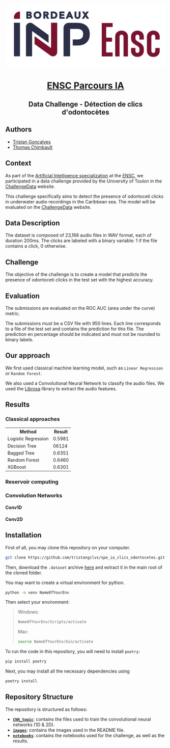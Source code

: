 <br/>
<div align="center" >

![Logo ENSC](images/ENSC.png)


# <u> ENSC Parcours IA </u>
## Data Challenge - Détection de clics d'odontocètes

</div>

## Authors

- [Tristan Gonçalves](https://github.com/tristangclvs)
- [Thomas Chimbault](https://github.com/thomaschlt)

## Context 

As part of the [Artificial Intelligence specialization](https://3aia.notion.site/3aia/Parcours-3A-IA-2023-9917027c682b457dae71fea68c067ad1) at the [ENSC](https://ensc.bordeaux-inp.fr/fr), we participated in a data challenge provided by the University of Toulon in the [ChallengeData](https://challengedata.ens.fr/) website. 

This challenge specifically aims to detect the presence of odontoceti clicks in underwater audio recordings in the Caribbean sea.
The model will be evaluated on the [ChallengeData](https://challengedata.ens.fr/) website.

## Data Description

The dataset is composed of 23,168 audio files in WAV format, each of duration 200ms. The clicks are labeled with a binary variable: 1 if the file contains a click, 0 otherwise.

## Challenge

The objective of the challenge is to create a model that predicts the presence of odontoceti clicks in the test set with the highest accuracy.

## Evaluation

The submissions are evaluated on the ROC AUC (area under the curve) metric. 

The submissions must be a CSV file with 950 lines. Each line corresponds to a file of the test set and contains the prediction for this file. The prediction en percentage should be indicated and must not be rounded to binary labels.

## Our approach

We first used classical machine learning model, such as `Linear Regression` or `Random Forest`.

We also used a Convolutional Neural Network to classify the audio files. We used the [Librosa](https://librosa.org/doc/latest/index.html) library to extract the audio features.

## Results
### Classical approaches

<div align="center">
<table>
    <tr>
        <th>Method</th>
        <th>Result</th>
    </tr>
    <tr>
        <td>Logistic Regression</td>
        <td>0.5981</td>
    </tr>
    <tr>
        <td>Decision  Tree</td>
        <td>06124</td>
    </tr>
    <tr>
        <td>Bagged Tree</td>
        <td>0.6351</td>
    </tr>
    <tr>
        <td>Random Forest</td>
        <td>0.6460</td>
    </tr>
    <tr>
        <td>XGBoost</td>
        <td>0.6301</td>
    </tr>
</table>
</div>

### Reservoir computing

### Convolution Networks
#### Conv1D
#### Conv2D



## Installation

First of all, you may clone this repository on your computer.

```bash
git clone https://github.com/tristangclvs/spe_ia_clics_odontocetes.git
```

Then, download the `.dataset` archive [here](https://drive.google.com/file/d/1gNyw2PcUCYmpCm8lNTyPJ_ydeLdbDQiw/view?usp=sharing) and extract it in the main root of the cloned folder.

You may want to create a virtual environment for python.

```bash
python -m venv NameOfYourEnv
```
Then select your environment:
> Windows:
>```bash
>NameOfYourEnv/Scripts/activate
>```
>Mac:
>```bash
>source NameOfYourEnv/bin/activate
>```


To run the code in this repository, you will need to install `poetry`:
```bash
pip install poetry
```
Next, you may install all the necessary dependencies using 
```bash
poetry install
```

##  Repository Structure

The repository is structured as follows:

<!-- - **`.dataset`**: contains the training and test sets used for the challenge. -->
- **[`CNN_topic`](/CNN_topic/)**: contains the files used to train the convolutional neural networks (1D & 2D).
- **[`images`](/images/)**: contains the images used in the README file.
- **[`notebooks`](/notebooks/)**: contains the notebooks used for the challenge, as well as the results.
<!-- - **`saved_models`**: contains the trained models. -->
<!-- - **`src`**: contains the scripts used for the challenge.  -->
